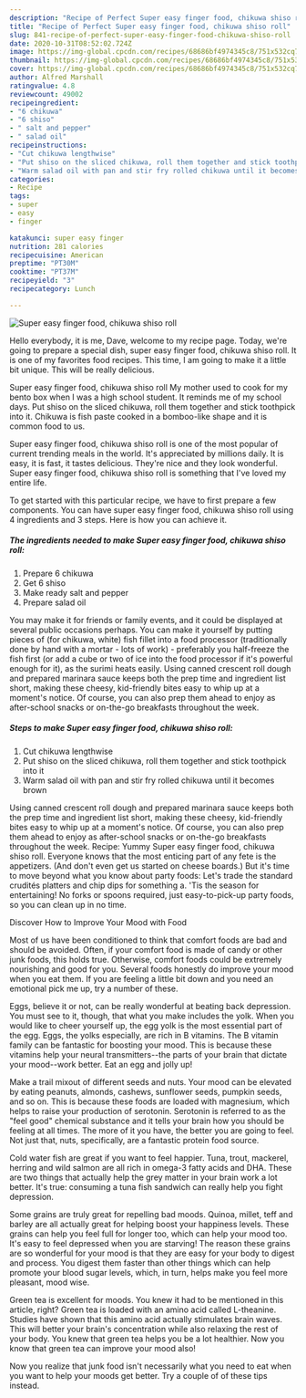 ```yaml
---
description: "Recipe of Perfect Super easy finger food, chikuwa shiso roll"
title: "Recipe of Perfect Super easy finger food, chikuwa shiso roll"
slug: 841-recipe-of-perfect-super-easy-finger-food-chikuwa-shiso-roll
date: 2020-10-31T08:52:02.724Z
image: https://img-global.cpcdn.com/recipes/68686bf4974345c8/751x532cq70/super-easy-finger-food-chikuwa-shiso-roll-recipe-main-photo.jpg
thumbnail: https://img-global.cpcdn.com/recipes/68686bf4974345c8/751x532cq70/super-easy-finger-food-chikuwa-shiso-roll-recipe-main-photo.jpg
cover: https://img-global.cpcdn.com/recipes/68686bf4974345c8/751x532cq70/super-easy-finger-food-chikuwa-shiso-roll-recipe-main-photo.jpg
author: Alfred Marshall
ratingvalue: 4.8
reviewcount: 49002
recipeingredient:
- "6 chikuwa"
- "6 shiso"
- " salt and pepper"
- " salad oil"
recipeinstructions:
- "Cut chikuwa lengthwise"
- "Put shiso on the sliced chikuwa, roll them together and stick toothpick into it"
- "Warm salad oil with pan and stir fry rolled chikuwa until it becomes brown"
categories:
- Recipe
tags:
- super
- easy
- finger

katakunci: super easy finger 
nutrition: 281 calories
recipecuisine: American
preptime: "PT30M"
cooktime: "PT37M"
recipeyield: "3"
recipecategory: Lunch

---
```



![Super easy finger food, chikuwa shiso roll](https://img-global.cpcdn.com/recipes/68686bf4974345c8/751x532cq70/super-easy-finger-food-chikuwa-shiso-roll-recipe-main-photo.jpg)

Hello everybody, it is me, Dave, welcome to my recipe page. Today, we're going to prepare a special dish, super easy finger food, chikuwa shiso roll. It is one of my favorites food recipes. This time, I am going to make it a little bit unique. This will be really delicious.

Super easy finger food, chikuwa shiso roll My mother used to cook for my bento box when I was a high school student. It reminds me of my school days. Put shiso on the sliced chikuwa, roll them together and stick toothpick into it. Chikuwa is fish paste cooked in a bomboo-like shape and it is common food to us.

Super easy finger food, chikuwa shiso roll is one of the most popular of current trending meals in the world. It's appreciated by millions daily. It is easy, it is fast, it tastes delicious. They're nice and they look wonderful. Super easy finger food, chikuwa shiso roll is something that I've loved my entire life.


To get started with this particular recipe, we have to first prepare a few components. You can have super easy finger food, chikuwa shiso roll using 4 ingredients and 3 steps. Here is how you can achieve it.

<!--inarticleads1-->

##### The ingredients needed to make Super easy finger food, chikuwa shiso roll:

1. Prepare 6 chikuwa
1. Get 6 shiso
1. Make ready  salt and pepper
1. Prepare  salad oil


You may make it for friends or family events, and it could be displayed at several public occasions perhaps. You can make it yourself by putting pieces of (for chikuwa, white) fish fillet into a food processor (traditionally done by hand with a mortar - lots of work) - preferably you half-freeze the fish first (or add a cube or two of ice into the food processor if it&#39;s powerful enough for it), as the surimi heats easily. Using canned crescent roll dough and prepared marinara sauce keeps both the prep time and ingredient list short, making these cheesy, kid-friendly bites easy to whip up at a moment&#39;s notice. Of course, you can also prep them ahead to enjoy as after-school snacks or on-the-go breakfasts throughout the week. 

<!--inarticleads2-->

##### Steps to make Super easy finger food, chikuwa shiso roll:

1. Cut chikuwa lengthwise
1. Put shiso on the sliced chikuwa, roll them together and stick toothpick into it
1. Warm salad oil with pan and stir fry rolled chikuwa until it becomes brown


Using canned crescent roll dough and prepared marinara sauce keeps both the prep time and ingredient list short, making these cheesy, kid-friendly bites easy to whip up at a moment&#39;s notice. Of course, you can also prep them ahead to enjoy as after-school snacks or on-the-go breakfasts throughout the week. Recipe: Yummy Super easy finger food, chikuwa shiso roll. Everyone knows that the most enticing part of any fete is the appetizers. (And don&#39;t even get us started on cheese boards.) But it&#39;s time to move beyond what you know about party foods: Let&#39;s trade the standard crudités platters and chip dips for something a. &#39;Tis the season for entertaining! No forks or spoons required, just easy-to-pick-up party foods, so you can clean up in no time. 

Discover How to Improve Your Mood with Food


Most of us have been conditioned to think that comfort foods are bad and should be avoided. Often, if your comfort food is made of candy or other junk foods, this holds true. Otherwise, comfort foods could be extremely nourishing and good for you. Several foods honestly do improve your mood when you eat them. If you are feeling a little bit down and you need an emotional pick me up, try a number of these.

Eggs, believe it or not, can be really wonderful at beating back depression. You must see to it, though, that what you make includes the yolk. When you would like to cheer yourself up, the egg yolk is the most essential part of the egg. Eggs, the yolks especially, are rich in B vitamins. The B vitamin family can be fantastic for boosting your mood. This is because these vitamins help your neural transmitters--the parts of your brain that dictate your mood--work better. Eat an egg and jolly up!

Make a trail mixout of different seeds and nuts. Your mood can be elevated by eating peanuts, almonds, cashews, sunflower seeds, pumpkin seeds, and so on. This is because these foods are loaded with magnesium, which helps to raise your production of serotonin. Serotonin is referred to as the "feel good" chemical substance and it tells your brain how you should be feeling at all times. The more of it you have, the better you are going to feel. Not just that, nuts, specifically, are a fantastic protein food source.

Cold water fish are great if you want to feel happier. Tuna, trout, mackerel, herring and wild salmon are all rich in omega-3 fatty acids and DHA. These are two things that actually help the grey matter in your brain work a lot better. It's true: consuming a tuna fish sandwich can really help you fight depression. 

Some grains are truly great for repelling bad moods. Quinoa, millet, teff and barley are all actually great for helping boost your happiness levels. These grains can help you feel full for longer too, which can help your mood too. It's easy to feel depressed when you are starving! The reason these grains are so wonderful for your mood is that they are easy for your body to digest and process. You digest them faster than other things which can help promote your blood sugar levels, which, in turn, helps make you feel more pleasant, mood wise.

Green tea is excellent for moods. You knew it had to be mentioned in this article, right? Green tea is loaded with an amino acid called L-theanine. Studies have shown that this amino acid actually stimulates brain waves. This will better your brain's concentration while also relaxing the rest of your body. You knew that green tea helps you be a lot healthier. Now you know that green tea can improve your mood also!

Now you realize that junk food isn't necessarily what you need to eat when you want to help your moods get better. Try  a  couple of  of  these  tips  instead.


